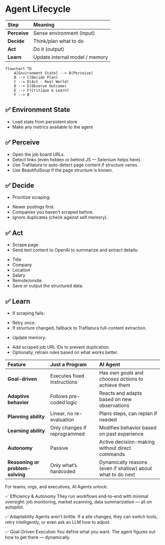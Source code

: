 # Agent Lifecycle

| Step | Meaning |
|:--|:--|
| **Perceive** | Sense environment (input) |
| **Decide** | Think/plan what to do |
| **Act** | Do it (output) |
| **Learn** | Update internal model / memory |

```mermaid
flowchart TD
    A[Environment State] --> B(Perceive)
    B --> C(Decide Plan)
    C --> D(Act - Real World)
    D --> E(Observe Outcome)
    E --> F(Critique & Learn)
    F --> B
```
## ✅ Environment State
- Load state from persistent store
- Make any metrics available to the agent
  
## ✅ Perceive
- Open the job board URLs.
- Detect links (even hidden or behind JS — Selenium helps here).
- Use Trafilatura to auto-detect page content if structure varies.
- Use BeautifulSoup if the page structure is known.

## ✅ Decide
- Prioritize scraping:
* Newer postings first.
* Companies you haven't scraped before.
* Ignore duplicates (check against self.memory).

## ✅ Act
- Scrape page.
- Send text content to OpenAI to summarize and extract details:
* Title
* Company
* Location
* Salary
* Remote/onsite
* Save or output the structured data.

## ✅ Learn
- If scraping fails:
* Retry once.
* If structure changed, fallback to Trafilatura full-content extraction.

- Update memory:
* Add scraped job URL IDs to prevent duplication.
* Optionally, retrain rules based on what works better.

| Feature | Just a Program | AI Agent |
|:---|:---|:---|
| **Goal-driven** | Executes fixed instructions | Has *own goals* and *chooses actions* to achieve them |
| **Adaptive behavior** | Follows pre-coded logic | Reacts and adapts based on new observations |
| **Planning ability** | Linear, no re-evaluation | Plans steps, can replan if needed |
| **Learning ability** | Only changes if reprogrammed | Modifies behavior based on past experience |
| **Autonomy** | Passive | Active decision-making without direct commands |
| **Reasoning or problem-solving** | Only what’s hardcoded | Dynamically reasons (even if shallow) about what to do next |

For teams, orgs, and executives, AI Agents unlock:

✅ Efficiency & Autonomy They run workflows end-to-end with minimal oversight: job monitoring, market scanning, data summarization — all on autopilot.

✅ Adaptability Agents aren’t brittle. If a site changes, they can switch tools, retry intelligently, or even ask an LLM how to adjust.

✅ Goal-Driven Execution You define what you want. The agent figures out how to get there — dynamically.